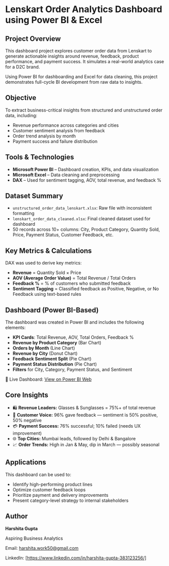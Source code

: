 # Lenskart Order Analytics Dashboard using Power BI & Excel

## Project Overview

This dashboard project explores customer order data from Lenskart to generate actionable insights around revenue, feedback, product performance, and payment success. It simulates a real-world analytics case for a D2C brand.

Using Power BI for dashboarding and Excel for data cleaning, this project demonstrates full-cycle BI development from raw data to insights.

## Objective

To extract business-critical insights from structured and unstructured order data, including:

* Revenue performance across categories and cities
* Customer sentiment analysis from feedback
* Order trend analysis by month
* Payment success and failure distribution

## Tools & Technologies

* **Microsoft Power BI** – Dashboard creation, KPIs, and data visualization
* **Microsoft Excel** – Data cleaning and preprocessing
* **DAX** – Used for sentiment tagging, AOV, total revenue, and feedback %

## Dataset Summary

* `unstructured_order_data_lenskart.xlsx`: Raw file with inconsistent formatting
* `lenskart_order_data_cleaned.xlsx`: Final cleaned dataset used for dashboard
* 50 records across 10+ columns: City, Product Category, Quantity Sold, Price, Payment Status, Customer Feedback, etc.

## Key Metrics & Calculations

DAX was used to derive key metrics:

* **Revenue** = Quantity Sold × Price
* **AOV (Average Order Value)** = Total Revenue / Total Orders
* **Feedback %** = % of customers who submitted feedback
* **Sentiment Tagging** = Classified feedback as Positive, Negative, or No Feedback using text-based rules

## Dashboard (Power BI-Based)

The dashboard was created in Power BI and includes the following elements:

* **KPI Cards**: Total Revenue, AOV, Total Orders, Feedback %
* **Revenue by Product Category** (Bar Chart)
* **Orders by Month** (Line Chart)
* **Revenue by City** (Donut Chart)
* **Feedback Sentiment Split** (Pie Chart)
* **Payment Status Distribution** (Pie Chart)
* **Filters** for City, Category, Payment Status, and Sentiment

🔗 Live Dashboard: [View on Power BI Web](https://app.powerbi.com/groups/me/reports/b409fa88-bfba-4c7b-a355-0d9525ba14bf/dd78254f7542a0dcbee3?experience=power-bi)

## Core Insights

* 🛍 **Revenue Leaders:** Glasses & Sunglasses = 75%+ of total revenue
* 💬 **Customer Voice:** 96% gave feedback — sentiment is 50% positive, 50% negative
* 💳 **Payment Success:** 76% successful; 10% failed (needs UX improvement)
* 🌐 **Top Cities:** Mumbai leads, followed by Delhi & Bangalore
* 📈 **Order Trends:** High in Jan & May, dip in March — possibly seasonal

## Applications

This dashboard can be used to:

* Identify high-performing product lines
* Optimize customer feedback loops
* Prioritize payment and delivery improvements
* Present category-level strategy to internal stakeholders

## Author

**Harshita Gupta**

Aspiring Business Analytics

Email: [harshita.work50@gmail.com](mailto:harshita.work50@gmail.com)

LinkedIn: [https://www.linkedin.com/in/harshita-gupta-383123256/]
